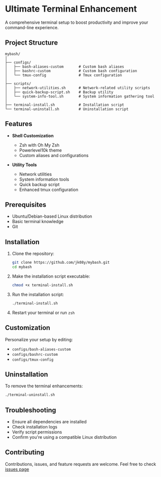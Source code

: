 # Ultimate Terminal Enhancement

A comprehensive terminal setup to boost productivity and improve your command-line experience.

## Project Structure

```
mybash/
│
├── configs/
│   ├── bash-aliases-custom       # Custom bash aliases
│   ├── bashrc-custom             # Custom bash configuration
│   └── tmux-config               # Tmux configuration
│
├── scripts/
│   ├── network-utilities.sh      # Network-related utility scripts
│   ├── quick-backup-script.sh    # Backup utility
│   └── system-info-tool.sh       # System information gathering tool
│
├── terminal-install.sh           # Installation script
└── terminal-uninstall.sh         # Uninstallation script
```

## Features

- **Shell Customization**
  - Zsh with Oh My Zsh
  - Powerlevel10k theme
  - Custom aliases and configurations

- **Utility Tools**
  - Network utilities
  - System information tools
  - Quick backup script
  - Enhanced tmux configuration

## Prerequisites

- Ubuntu/Debian-based Linux distribution
- Basic terminal knowledge
- Git

## Installation

1. Clone the repository:
   ```bash
   git clone https://github.com/jk08y/mybash.git
   cd mybash 
   ```

2. Make the installation script executable:
   ```bash
   chmod +x terminal-install.sh
   ```

3. Run the installation script:
   ```bash
   ./terminal-install.sh
   ```

4. Restart your terminal or run `zsh`

## Customization

Personalize your setup by editing:
- `configs/bash-aliases-custom`
- `configs/bashrc-custom`
- `configs/tmux-config`

## Uninstallation

To remove the terminal enhancements:
```bash
./terminal-uninstall.sh
```

## Troubleshooting

- Ensure all dependencies are installed
- Check installation logs
- Verify script permissions
- Confirm you're using a compatible Linux distribution

## Contributing

Contributions, issues, and feature requests are welcome. Feel free to check [issues page](https://github.com/jk08y/mybash/issues)
